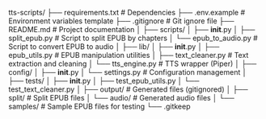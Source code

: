 tts-scripts/
├── requirements.txt # Dependencies
├── .env.example # Environment variables template
├── .gitignore # Git ignore file
├── README.md # Project documentation
│
├── scripts/
│ ├── **init**.py
│ ├── split_epub.py # Script to split EPUB by chapters
│ └── epub_to_audio.py # Script to convert EPUB to audio
│
├── lib/
│ ├── **init**.py
│ ├── epub_utils.py # EPUB manipulation utilities
│ ├── text_cleaner.py # Text extraction and cleaning
│ └── tts_engine.py # TTS wrapper (Piper)
│
├── config/
│ ├── **init**.py
│ └── settings.py # Configuration management
│
├── tests/
│ ├── **init**.py
│ ├── test_epub_utils.py
│ └── test_text_cleaner.py
│
├── output/ # Generated files (gitignored)
│ ├── split/ # Split EPUB files
│ └── audio/ # Generated audio files
│
└── samples/ # Sample EPUB files for testing
└── .gitkeep
